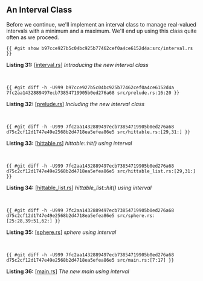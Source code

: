 ## An Interval Class

Before we continue, we'll implement an interval class to manage real-valued intervals with a minimum and a maximum. We'll end up using this class quite often as we proceed.

```rust,norun,noplayground
{{ #git show b97cce927b5c04bc925b77462cef0a4ce6152d4a:src/interval.rs }}
```

**Listing 31:** [[interval.rs](TODO)] *Introducing the new interval class*

<br>

```rust-diff,norun,noplayground
{{ #git diff -h -U999 b97cce927b5c04bc925b77462cef0a4ce6152d4a 7fc2aa1432889497ecb73854719905b0ed276a68 src/prelude.rs:16:20 }}
```

**Listing 32:** [[prelude.rs](TODO)] *Including the new interval class*

<br>

```rust-diff,norun,noplayground
{{ #git diff -h -U999 7fc2aa1432889497ecb73854719905b0ed276a68 d75c2cf12d1747e49e2568b2d4718ea5efea86e5 src/hittable.rs:[29,31:] }}
```

**Listing 33:** [[hittable.rs](TODO)] *hittable::hit() using interval*

<br>

```rust-diff,norun,noplayground
{{ #git diff -h -U999 7fc2aa1432889497ecb73854719905b0ed276a68 d75c2cf12d1747e49e2568b2d4718ea5efea86e5 src/hittable_list.rs:[29,31:] }}
```

**Listing 34:** [[hittable_list.rs](TODO)] *hittable_list::hit() using interval*

<br>

```rust-diff,norun,noplayground
{{ #git diff -h -U999 7fc2aa1432889497ecb73854719905b0ed276a68 d75c2cf12d1747e49e2568b2d4718ea5efea86e5 src/sphere.rs:[25:28,39:51,62:] }}
```

**Listing 35:** [[sphere.rs](TODO)] *sphere using interval*

<br>

```rust-diff,norun,noplayground
{{ #git diff -h -U999 7fc2aa1432889497ecb73854719905b0ed276a68 d75c2cf12d1747e49e2568b2d4718ea5efea86e5 src/main.rs:[7:17] }}
```

**Listing 36:** [[main.rs](TODO)] *The new main using interval*

<br>
